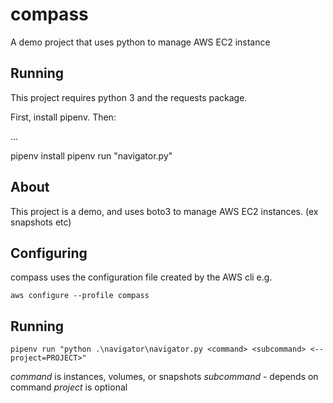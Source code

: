 # compass
A demo project that uses python to manage AWS EC2 instance

## Running

This project requires python 3 and the requests package.

First, install pipenv. Then:

...

pipenv install
pipenv run "navigator.py"

## About
This project is a demo, and uses boto3 to manage AWS EC2 instances. (ex snapshots etc)

## Configuring
compass uses the configuration file created by the AWS cli e.g.

`aws configure --profile compass`

## Running
`pipenv run "python .\navigator\navigator.py <command> <subcommand> <--project=PROJECT>"`

*command* is instances, volumes, or snapshots
*subcommand* - depends on command
*project* is optional
